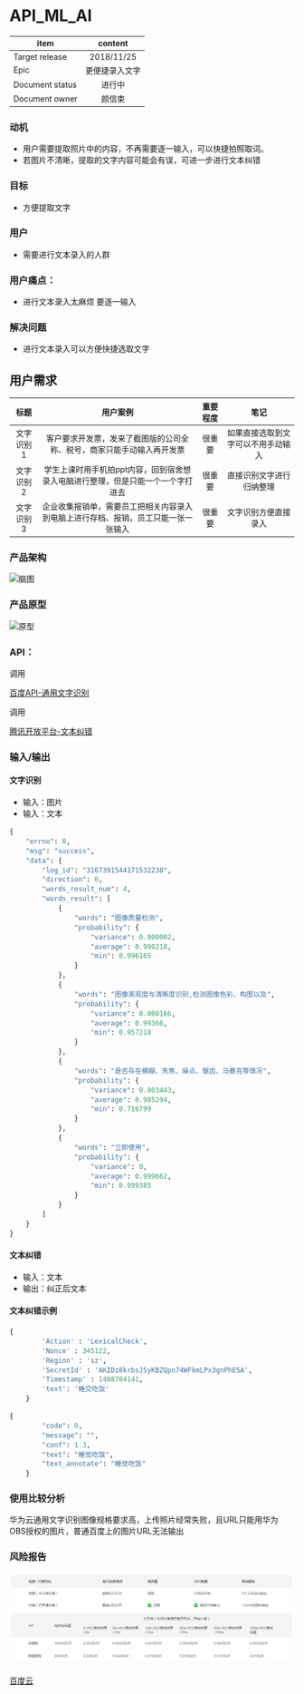 # API_ML_AI

item|content
--|:--:
Target release|2018/11/25
Epic| 更便捷录入文字
Document status|进行中
Document owner|颜信束


### 动机
* 用户需要提取照片中的内容，不再需要逐一输入，可以快捷拍照取词。
* 若图片不清晰，提取的文字内容可能会有误，可进一步进行文本纠错

### 目标
* 方便提取文字

### 用户
* 需要进行文本录入的人群

### 用户痛点：
* 进行文本录入太麻烦 要逐一输入

### 解决问题
* 进行文本录入可以方便快捷选取文字

## 用户需求
标题|用户案例|重要程度|笔记
:--:|:--:|:--:|:--:
文字识别1|客户要求开发票，发来了截图版的公司全称、税号，商家只能手动输入再开发票|很重要|如果直接选取到文字可以不用手动输入
文字识别2|学生上课时用手机拍ppt内容，回到宿舍想录入电脑进行整理，但是只能一个一个字打进去|很重要|直接识别文字进行归纳整理
文字识别3|企业收集报销单，需要员工把相关内容录入到电脑上进行存档、报销，员工只能一张一张输入|很重要|文字识别方便直接录入


### 产品架构
<p><img src="https://image.ipaiban.com/upload-ueditor-image-20181130-1543567717832012429.png" alt="脑图" title="" /></p>

### 产品原型
<p><img src="https://image.ipaiban.com/upload-ueditor-image-20181201-1543628678892097680.png" alt="原型" title="" /></p>



### API：
调用<p><a href="http://ai.baidu.com/tech/ocr/general">百度API-通用文字识别</a></p>
调用<p><a href="http://wiki.open.qq.com/wiki/%E7%BA%A0%E9%94%99API">腾讯开放平台-文本纠错</a></p>

### 输入/输出

#### 文字识别
* 输入：图片
* 输入：文本

```python
{
	"errno": 0,
	"msg": "success",
	"data": {
		"log_id": "3167391544171532238",
		"direction": 0,
		"words_result_num": 4,
		"words_result": [
			{
				"words": "图像质量检测",
				"probability": {
					"variance": 0.000002,
					"average": 0.999218,
					"min": 0.996165
				}
			},
			{
				"words": "图像美观度与清晰度识别,检测图像色彩、构图以及",
				"probability": {
					"variance": 0.000166,
					"average": 0.99366,
					"min": 0.957218
				}
			},
			{
				"words": "是否存在模糊、失焦、噪点、锯齿、马賽克等情况",
				"probability": {
					"variance": 0.003443,
					"average": 0.985294,
					"min": 0.716799
				}
			},
			{
				"words": "立即使用",
				"probability": {
					"variance": 0,
					"average": 0.999662,
					"min": 0.999385
				}
			}
		]
	}
}
```
#### 文本纠错
* 输入：文本
* 输出：纠正后文本
#### 文本纠错示例
``` python
{
        'Action' : 'LexicalCheck',
        'Nonce' : 345122,
        'Region' : 'sz',
        'SecretId' : 'AKIDz8krbsJ5yKBZQpn74WFkmLPx3gnPhESA',
        'Timestamp' : 1408704141,
        'text': '睡交吃饭'
    }
```
``` python
{
        "code": 0,
        "message": "",
        "conf": 1.3,
        "text": "睡觉吃饭",
        "text_annotate": "睡觉吃饭"
    }
```
### 使用比较分析
 华为云通用文字识别图像规格要求高，上传照片经常失败，且URL只能用华为OBS授权的图片，普通百度上的图片URL无法输出

### 风险报告
![price](https://raw.githubusercontent.com/yanxinshu/API_ML_AI/master/much.PNG)
<p><a href="https://cloud.baidu.com/calculator.html#/ocr/price">百度云</a></p>
